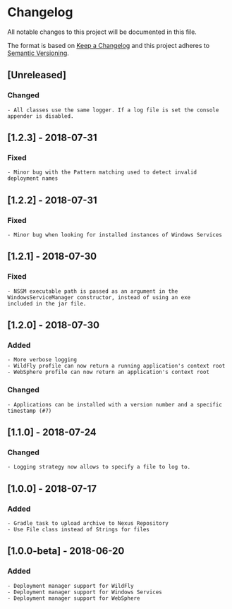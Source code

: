 # Changelog
All notable changes to this project will be documented in this file.

The format is based on [Keep a Changelog](http://keepachangelog.com/en/1.0.0/)
and this project adheres to [Semantic Versioning](http://semver.org/spec/v2.0.0.html).


## [Unreleased]

### Changed
    - All classes use the same logger. If a log file is set the console appender is disabled.

## [1.2.3] - 2018-07-31
### Fixed
    - Minor bug with the Pattern matching used to detect invalid deployment names

## [1.2.2] - 2018-07-31
### Fixed
	- Minor bug when looking for installed instances of Windows Services

## [1.2.1] - 2018-07-30
### Fixed
    - NSSM executable path is passed as an argument in the WindowsServiceManager constructor, instead of using an exe 
    included in the jar file.

## [1.2.0] - 2018-07-30
### Added 
    - More verbose logging
    - WildFly profile can now return a running application's context root
    - WebSphere profile can now return an application's context root
    
### Changed
    - Applications can be installed with a version number and a specific timestamp (#7)

## [1.1.0] - 2018-07-24
### Changed
    - Logging strategy now allows to specify a file to log to.

## [1.0.0] - 2018-07-17
### Added
	- Gradle task to upload archive to Nexus Repository
	- Use File class instead of Strings for files

## [1.0.0-beta] - 2018-06-20

### Added
	- Deployment manager support for WildFly
	- Deployment manager support for Windows Services
	- Deployment manager support for WebSphere